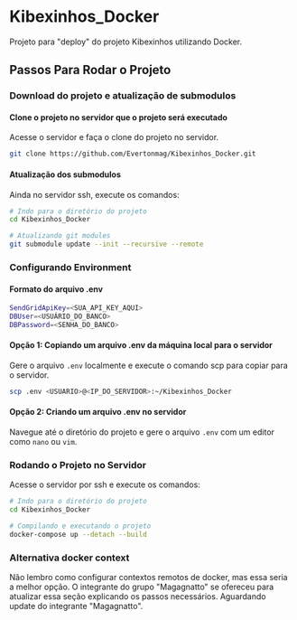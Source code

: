 # Kibexinhos_Docker

Projeto para "deploy" do projeto Kibexinhos utilizando Docker.

## Passos Para Rodar o Projeto

### Download do projeto e atualização de submodulos

#### Clone o projeto no servidor que o projeto será executado

Acesse o servidor e faça o clone do projeto no servidor.

```bash
git clone https://github.com/Evertonmag/Kibexinhos_Docker.git
```

#### Atualização dos submodulos

Ainda no servidor ssh, execute os comandos:

```bash
# Indo para o diretório do projeto
cd Kibexinhos_Docker

# Atualizando git modules
git submodule update --init --recursive --remote
```

### Configurando Environment

#### Formato do arquivo .env

```bash
SendGridApiKey=<SUA_API_KEY_AQUI>
DBUser=<USUÁRIO_DO_BANCO>
DBPassword=<SENHA_DO_BANCO>

```

#### Opção 1: Copiando um arquivo .env da máquina local para o servidor

Gere o arquivo `.env` localmente e execute o comando scp para copiar para o servidor.

```bash
scp .env <USUARIO>@<IP_DO_SERVIDOR>:~/Kibexinhos_Docker
```

#### Opção 2: Criando um arquivo .env no servidor

Navegue até o diretório do projeto e gere o arquivo `.env` com um editor como `nano` ou `vim`.

### Rodando o Projeto no Servidor

Acesse o servidor por ssh e execute os comandos:

```bash
# Indo para o diretório do projeto
cd Kibexinhos_Docker

# Compilando e executando o projeto
docker-compose up --detach --build
```

### Alternativa docker context

Não lembro como configurar contextos remotos de docker, mas essa seria a melhor opção. O integrante do grupo "Magagnatto" se ofereceu para atualizar essa seção explicando os passos necessários. Aguardando update do integrante "Magagnatto".

